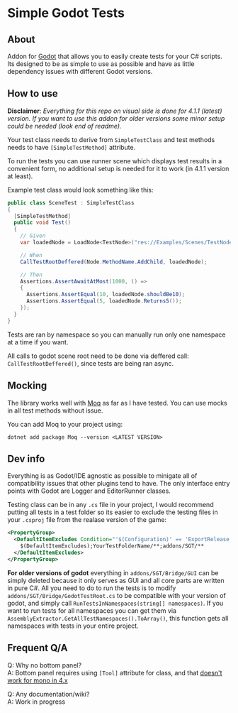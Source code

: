 Simple Godot Tests
=========

About
-----

Addon for [Godot](https://github.com/godotengine/godot) that allows you to easily create tests for your C# scripts. Its designed to be as simple to use as possible and have as little dependency issues with different Godot versions.

How to use
-----


**Disclaimer**:
*Everything for this repo on visual side is done for 4.1.1 (latest) version. If you want to use this addon for older versions some minor setup could be needed (look end of readme).*

Your test class needs to derive from `SimpleTestClass` and test methods needs to have `[SimpleTestMethod]` attribute.

To run the tests you can use runner scene which displays test results in a convenient form, no additional setup is needed for it to work (in 4.1.1 version at least).

Example test class would look something like this:

```cs
public class SceneTest : SimpleTestClass
{
  [SimpleTestMethod]
  public void Test()
  {
    // Given
    var loadedNode = LoadNode<TestNode>("res://Examples/Scenes/TestNode.tscn");

    // When
    CallTestRootDeffered(Node.MethodName.AddChild, loadedNode);

    // Then
    Assertions.AssertAwaitAtMost(1000, () =>
    {
      Assertions.AssertEqual(10, loadedNode.shouldBe10);
      Assertions.AssertEqual(5, loadedNode.Returns5());
    });
  }
}
```

Tests are ran by namespace so you can manually run only one namespace at a time if you want.

All calls to godot scene root need to be done via deffered call: `CallTestRootDeffered()`, since tests are being ran async.

Mocking
----

The library works well with [Moq](https://github.com/moq/moq) as far as I have tested. You can use mocks in all test methods without issue.

You can add Moq to your project using:
```
dotnet add package Moq --version <LATEST VERSION>
```


Dev info
-----

Everything is as Godot/IDE agnostic as possible to minigate all of compatibility issues that other plugins tend to have. The only interface entry points with Godot are Logger and EditorRunner classes.

Testing class can be in any `.cs` file in your project, I would recommend putting all tests in a test folder so its easier to exclude the testing files in your `.csproj` file from the realase version of the game:

```xml
<PropertyGroup>
  <DefaultItemExcludes Condition="'$(Configuration)' == 'ExportRelease'">
    $(DefaultItemExcludes);YourTestFolderName/**;addons/SGT/**
  </DefaultItemExcludes>
</PropertyGroup>
```

**For older versions of godot** everything in `addons/SGT/Bridge/GUI` can be simply deleted because it only serves as GUI and all core parts are written in pure C#. All you need to do to run the tests is to modify `addons/SGT/Bridge/GodotTestRoot.cs` to be compatible with your version of godot, and simply call `RunTestsInNamespaces(string[] namespaces)`. If you want to run tests for all namespaces you can get them via `AssemblyExtractor.GetAllTestNamespaces().ToArray()`, this function gets all namespaces with tests in your entire project.

Frequent Q/A
-----
Q: Why no bottom panel? \
A: Bottom panel requires using `[Tool]` attribute for class, and that [doesn't work for mono in 4.x](https://github.com/godotengine/godot/issues/78513)

Q: Any documentation/wiki? \
A: Work in progress